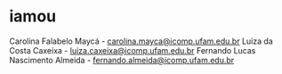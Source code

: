# iamou

Carolina Falabelo Maycá - carolina.mayca@icomp.ufam.edu.br
Luiza da Costa Caxeixa - luiza.caxeixa@icomp.ufam.edu.br
Fernando Lucas Nascimento Almeida - fernando.almeida@icomp.ufam.edu.br
